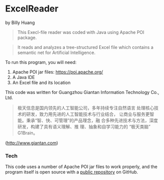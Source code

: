# ExcelReader
by Billy Huang

>This Execl-file reader was coded with Java using Apache POI package.

>It reads and analyzes a tree-structured Excel file which contains a semantic net for Artificial Intelligence.

To run this program, you will need:
1) Apache POI jar files: https://poi.apache.org/
2) A Java IDE
3) An Excel file and its location

This code was written for Guangzhou Giantan Information Technology Co., Ltd.

> 极天信息是国内领先的人工智能公司，多年持续专注自然语言
> 处理核心技术的研发，致力用先进的人工智能技术与行业结合，
> 让商业与服务更智能。秉承“智、快、可管理”的产品理念，融
> 合多种先进技术与方法，深度研发，构建了具有语义理解、推
> 理、抽象和自学习能力的 “极天类脑” G1Brain。

(http://www.giantan.com)

### Tech

This code uses a number of Apache POI jar files to work properly, and the program itself is open source with a [public repository][dill] on GitHub.

   [dill]: <https://github.com/PeaNuT0T/ExcelReader>
